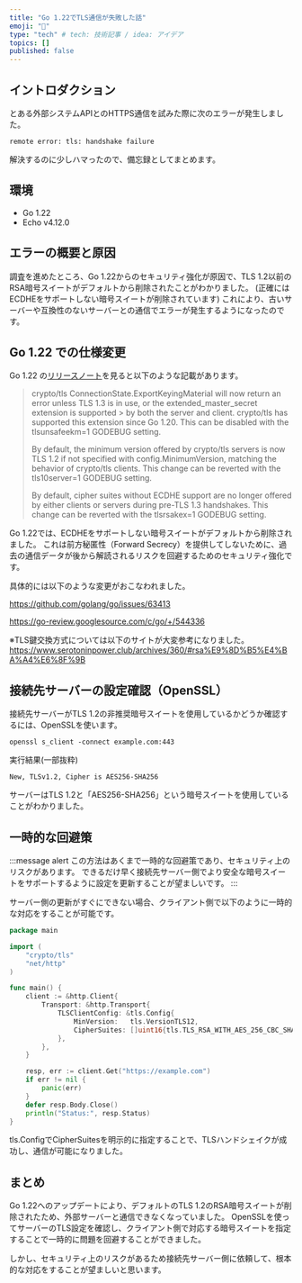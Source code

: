 ```yaml
---
title: "Go 1.22でTLS通信が失敗した話"
emoji: "🙉"
type: "tech" # tech: 技術記事 / idea: アイデア
topics: []
published: false
---
```


## イントロダクション

とある外部システムAPIとのHTTPS通信を試みた際に次のエラーが発生しました。

```
remote error: tls: handshake failure
```

解決するのに少しハマったので、備忘録としてまとめます。

## 環境

- Go 1.22
- Echo v4.12.0

## エラーの概要と原因

調査を進めたところ、Go 1.22からのセキュリティ強化が原因で、TLS 1.2以前のRSA暗号スイートがデフォルトから削除されたことがわかりました。
(正確にはECDHEをサポートしない暗号スイートが削除されています)
これにより、古いサーバーや互換性のないサーバーとの通信でエラーが発生するようになったのです。

## Go 1.22 での仕様変更

Go 1.22 の[リリースノート](https://tip.golang.org/doc/go1.22)を見ると以下のような記載があります。

> crypto/tls
> ConnectionState.ExportKeyingMaterial will now return an error unless TLS 1.3 is in use, or the extended_master_secret extension is supported > by both the server and client. crypto/tls has supported this extension since Go 1.20. This can be disabled with the tlsunsafeekm=1 GODEBUG 
> setting.
> 
> By default, the minimum version offered by crypto/tls servers is now TLS 1.2 if not specified with config.MinimumVersion, matching the 
> behavior of crypto/tls clients. This change can be reverted with the tls10server=1 GODEBUG setting.
> 
> By default, cipher suites without ECDHE support are no longer offered by either clients or servers during pre-TLS 1.3 handshakes. This change 
> can be reverted with the tlsrsakex=1 GODEBUG setting.

Go 1.22では、ECDHEをサポートしない暗号スイートがデフォルトから削除されました。
これは前方秘匿性（Forward Secrecy）を提供してしないために、過去の通信データが後から解読されるリスクを回避するためのセキュリティ強化です。

具体的には以下のような変更がおこなわれました。

https://github.com/golang/go/issues/63413

https://go-review.googlesource.com/c/go/+/544336

※TLS鍵交換方式については以下のサイトが大変参考になりました。
https://www.serotoninpower.club/archives/360/#rsa%E9%8D%B5%E4%BA%A4%E6%8F%9B


## 接続先サーバーの設定確認（OpenSSL）

接続先サーバーがTLS 1.2の非推奨暗号スイートを使用しているかどうか確認するには、OpenSSLを使います。

```
openssl s_client -connect example.com:443
```

実行結果(一部抜粋)

```
New, TLSv1.2, Cipher is AES256-SHA256
```

サーバーはTLS 1.2と「AES256-SHA256」という暗号スイートを使用していることがわかりました。

## 一時的な回避策

:::message alert
この方法はあくまで一時的な回避策であり、セキュリティ上のリスクがあります。
できるだけ早く接続先サーバー側でより安全な暗号スイートをサポートするように設定を更新することが望ましいです。
:::

サーバー側の更新がすぐにできない場合、クライアント側で以下のように一時的な対応をすることが可能です。

```go
package main

import (
    "crypto/tls"
    "net/http"
)

func main() {
    client := &http.Client{
        Transport: &http.Transport{
            TLSClientConfig: &tls.Config{
                MinVersion:   tls.VersionTLS12,
                CipherSuites: []uint16{tls.TLS_RSA_WITH_AES_256_CBC_SHA256},
            },
        },
    }

    resp, err := client.Get("https://example.com")
    if err != nil {
        panic(err)
    }
    defer resp.Body.Close()
    println("Status:", resp.Status)
}
```

tls.ConfigでCipherSuitesを明示的に指定することで、TLSハンドシェイクが成功し、通信が可能になりました。

## まとめ

Go 1.22へのアップデートにより、デフォルトのTLS 1.2のRSA暗号スイートが削除されたため、外部サーバーと通信できなくなっていました。
OpenSSLを使ってサーバーのTLS設定を確認し、クライアント側で対応する暗号スイートを指定することで一時的に問題を回避することができました。

しかし、セキュリティ上のリスクがあるため接続先サーバー側に依頼して、根本的な対応をすることが望ましいと思います。
